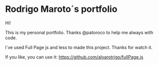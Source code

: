 Rodrigo Maroto´s portfolio
===================

Hi!

This is my personal portfolio. Thanks @patoroco to help me always with code.

I´ve used Full Page js and less to made this project. Thanks for watch it.

If you like, you can use it:
https://github.com/alvarotrigo/fullPage.js
